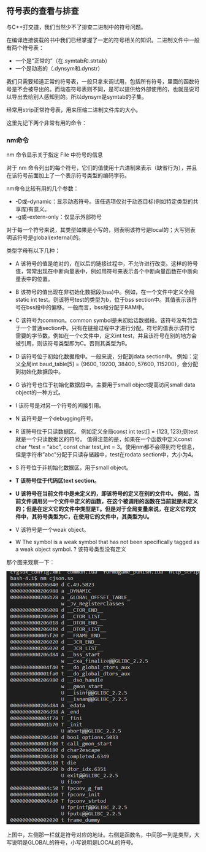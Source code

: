 ## 符号表的查看与排查
与C++打交道，我们当然少不了排查二进制中的符号问题。

在编译连接装载的书中我们已经掌握了一定的符号相关的知识。二进制文件中一般有两个符号表：

 - 一个是“正常的”（在.symtab和.strtab）
 - 一个是动态的（.dynsym和.dynstr）

我们只需要知道正常的符号表，一般只拿来调试用，包括所有符号，里面的函数符号是不会被导出的。而动态符号表则不同，是可以提供给外部使用的，也就是说可以导出去给别人感知到的。所以dynsym是symtab的子集。

经常用strip正常符号表，用来压缩二进制文件库的大小。

这里先记下两个非常有用的命令：

### nm命令
nm 命令显示关于指定 File 中符号的信息

对于 nm 命令列出的每个符号，它们的值使用十六进制来表示（缺省行为），并且在该符号前面加上了一个表示符号类型的编码字符。

nm命令比较有用的几个参数：

 - -D或–dynamic：显示动态符号。该任选项仅对于动态目标(例如特定类型的共享库)有意义。
 - -g或–extern-only：仅显示外部符号


对于每一个符号来说，其类型如果是小写的，则表明该符号是local的；大写则表明该符号是global(external)的。

类型字母有以下几种：

 - A 该符号的值是绝对的，在以后的链接过程中，不允许进行改变。这样的符号值，常常出现在中断向量表中，例如用符号来表示各个中断向量函数在中断向量表中的位置。

 - B 该符号的值出现在非初始化数据段(bss)中。例如，在一个文件中定义全局static int test。则该符号test的类型为b，位于bss section中。其值表示该符号在bss段中的偏移。一般而言，bss段分配于RAM中。
 - C 该符号为common。common symbol是未初始话数据段。该符号没有包含于一个普通section中。只有在链接过程中才进行分配。符号的值表示该符号需要的字节数。例如在一个c文件中，定义int test，并且该符号在别的地方会被引用，则该符号类型即为C。否则其类型为B。
 - D 该符号位于初始化数据段中。一般来说，分配到data section中。
例如：定义全局int baud_table[5] = {9600, 19200, 38400, 57600, 115200}，会分配到初始化数据段中。
 - G 该符号也位于初始化数据段中。主要用于small object提高访问small data object的一种方式。
 - I 该符号是对另一个符号的间接引用。
 - N 该符号是一个debugging符号。
 - R 该符号位于只读数据区。
例如定义全局const int test[] = {123, 123};则test就是一个只读数据区的符号。
值得注意的是，如果在一个函数中定义const char *test = “abc”, const char test_int = 3。使用nm都不会得到符号信息，但是字符串”abc”分配于只读存储器中，test在rodata section中，大小为4。
 - S 符号位于非初始化数据区，用于small object。
 - **T 该符号位于代码区text section。**
 - **U 该符号在当前文件中是未定义的，即该符号的定义在别的文件中。
例如，当前文件调用另一个文件中定义的函数，在这个被调用的函数在当前就是未定义的；但是在定义它的文件中类型是T。但是对于全局变量来说，在定义它的文件中，其符号类型为C，在使用它的文件中，其类型为U。**
 - V 该符号是一个weak object。
 - W The symbol is a weak symbol that has not been specifically tagged as a weak object symbol.
? 该符号类型没有定义


那个图来观察一下：

![](image/compile14.png)

上图中，左侧那一栏就是符号对应的地址。右侧是函数名，中间那一列是类型，大写说明是GLOBAL的符号，小写说明是LOCAL的符号。







